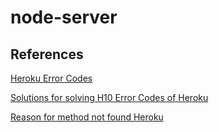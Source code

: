 # node-server
## References
[Heroku Error Codes](https://devcenter.heroku.com/articles/error-codes#h10-app-crashed)

[Solutions for solving H10 Error Codes of Heroku](https://dev.to/lawrenceagles/causes-of-heroku-h10-app-crashed-error-and-how-to-solve-them-3jnl)

[Reason for method not found Heroku](https://stackoverflow.com/questions/45561987/heroku-is-giving-me-method-not-allowed)
